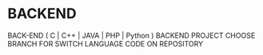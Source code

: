 # BACKEND
BACK-END ( C | C++ | JAVA | PHP | Python )
BACKEND PROJECT CHOOSE BRANCH FOR SWITCH LANGUAGE CODE ON REPOSITORY
